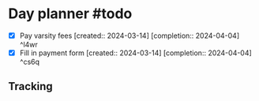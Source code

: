 # Day planner #todo 
- [x] Pay varsity fees  [created:: 2024-03-14]  [completion:: 2024-04-04] ^l4wr
- [x] Fill in payment form  [created:: 2024-03-14]  [completion:: 2024-04-04] ^cs6q

## Tracking